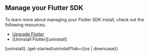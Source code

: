 ## Manage your Flutter SDK

To learn more about managing your Flutter SDK install,
check out the following resources.

* [Upgrade Flutter][upgrade]
* [Uninstall Flutter][uninstall]

[upgrade]: /release/upgrade
[uninstall]: /get-started/uninstall?tab={{os | downcase}}
